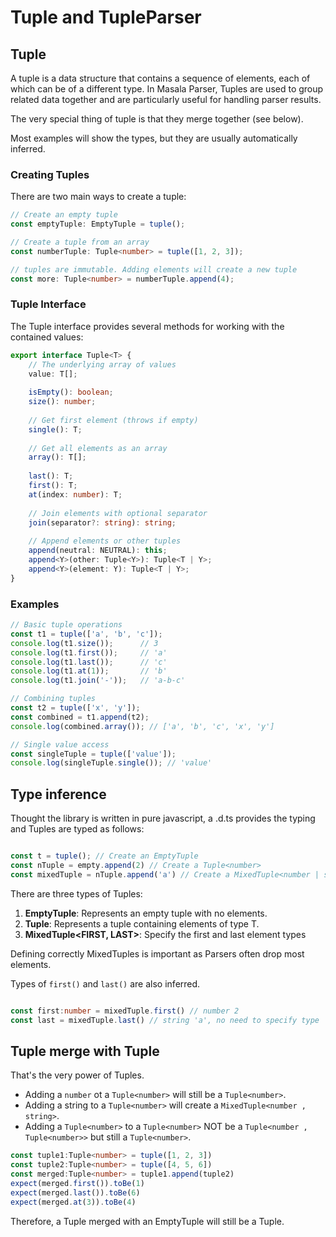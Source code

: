 # Tuple and TupleParser

## Tuple

A tuple is a data structure that contains a sequence of elements, each of which can be of a different type. In Masala Parser, Tuples are used to group related data together and are particularly useful for handling parser results.

The very special thing of tuple is that they merge together (see below).

Most examples will show the types, but they are usually automatically inferred.

### Creating Tuples

There are two main ways to create a tuple:

```typescript
// Create an empty tuple
const emptyTuple: EmptyTuple = tuple();

// Create a tuple from an array
const numberTuple: Tuple<number> = tuple([1, 2, 3]);

// tuples are immutable. Adding elements will create a new tuple
const more: Tuple<number> = numberTuple.append(4);

```

### Tuple Interface

The Tuple interface provides several methods for working with the contained values:

```typescript
export interface Tuple<T> {
    // The underlying array of values
    value: T[];
    
    isEmpty(): boolean;
    size(): number;
    
    // Get first element (throws if empty)
    single(): T;
    
    // Get all elements as an array
    array(): T[];
    
    last(): T;
    first(): T;
    at(index: number): T;
    
    // Join elements with optional separator
    join(separator?: string): string;
    
    // Append elements or other tuples
    append(neutral: NEUTRAL): this;
    append<Y>(other: Tuple<Y>): Tuple<T | Y>;
    append<Y>(element: Y): Tuple<T | Y>;
}
```

### Examples

```typescript
// Basic tuple operations
const t1 = tuple(['a', 'b', 'c']);
console.log(t1.size());      // 3
console.log(t1.first());     // 'a'
console.log(t1.last());      // 'c'
console.log(t1.at(1));       // 'b'
console.log(t1.join('-'));   // 'a-b-c'

// Combining tuples
const t2 = tuple(['x', 'y']);
const combined = t1.append(t2);
console.log(combined.array()); // ['a', 'b', 'c', 'x', 'y']

// Single value access
const singleTuple = tuple(['value']);
console.log(singleTuple.single()); // 'value'
```

## Type inference

Thought the library is written in pure javascript,
a .d.ts provides the typing and Tuples are typed as follows:

```typescript

const t = tuple(); // Create an EmptyTuple
const nTuple = empty.append(2) // Create a Tuple<number>
const mixedTuple = nTuple.append('a') // Create a MixedTuple<number | string>
```

There are three types of Tuples:
1. **EmptyTuple**: Represents an empty tuple with no elements.
2. **Tuple<T>**: Represents a tuple containing elements of type T.
3. **MixedTuple<FIRST, LAST>**: Specify the first and last element types

Defining correctly MixedTuples is important as Parsers often drop most elements.

Types of `first()` and `last()` are also inferred.

```typescript

const first:number = mixedTuple.first() // number 2
const last = mixedTuple.last() // string 'a', no need to specify type

```

## Tuple merge with Tuple

That's the very power of Tuples.

* Adding a `number` ot a `Tuple<number>` will still be a `Tuple<number>`.
* Adding a string to a `Tuple<number>` will create a `MixedTuple<number , string>`.
* Adding a `Tuple<number>` to a `Tuple<number>` NOT be a `Tuple<number , Tuple<number>>` but still a `Tuple<number>`.

```typescript
const tuple1:Tuple<number> = tuple([1, 2, 3])
const tuple2:Tuple<number> = tuple([4, 5, 6])
const merged:Tuple<number> = tuple1.append(tuple2)
expect(merged.first()).toBe(1)
expect(merged.last()).toBe(6)
expect(merged.at(3)).toBe(4)
```

Therefore, a Tuple<T> merged with an EmptyTuple will still be a Tuple<T>.

